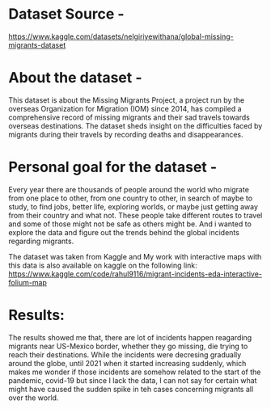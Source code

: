 # Dataset Source - 
https://www.kaggle.com/datasets/nelgiriyewithana/global-missing-migrants-dataset

# About the dataset - 
This dataset is about the Missing Migrants Project, a project run by the overseas Organization for Migration (IOM) since 2014, has compiled a comprehensive record of missing migrants and their sad travels towards overseas destinations. The dataset sheds insight on the difficulties faced by migrants during their travels by recording deaths and disappearances.

# Personal goal for the dataset -
Every year there are thousands of people around the world who migrate from one place to other, from one country to other, in search of maybe to study, to find jobs, better life, exploring worlds, or maybe just getting away from their country and what not. These people take different routes to travel and some of those might not be safe as others might be. And i wanted to explore the data and figure out the trends behind the global incidents regarding migrants. 

The dataset was taken from Kaggle and My work with interactive maps with this data is also available on kaggle on the following link: https://www.kaggle.com/code/rahul9116/migrant-incidents-eda-interactive-folium-map

# Results: 
The results showed me that, there are lot of incidents happen reagarding migrants near US-Mexico border, whether they go missing, die trying to reach their destinations. While the incidents were decresing gradually around the globe, until 2021 when it started increasing suddenly, which makes me wonder if those incidents are somehow related to the start of the pandemic, covid-19 but since I lack the data, I can not say for certain what might have caused the sudden spike in teh cases concerning migrants all over the world.
